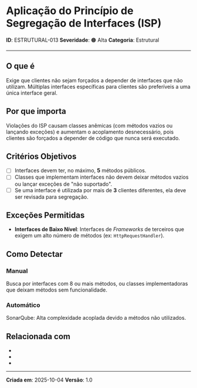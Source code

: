 # Aplicação do Princípio de Segregação de Interfaces (ISP)
<!-- markdownlint-disable MD012 MD029 MD031 MD032 MD036 -->

**ID**: ESTRUTURAL-013
**Severidade**: 🟠 Alta
**Categoria**: Estrutural

---

## O que é

Exige que clientes não sejam forçados a depender de interfaces que não utilizam. Múltiplas interfaces específicas para clientes são preferíveis a uma única interface geral.

## Por que importa

Violações do ISP causam classes anêmicas (com métodos vazios ou lançando exceções) e aumentam o acoplamento desnecessário, pois clientes são forçados a depender de código que nunca será executado.

## Critérios Objetivos

- [ ] Interfaces devem ter, no máximo, **5** métodos públicos.
- [ ] Classes que implementam interfaces não devem deixar métodos vazios ou lançar exceções de "não suportado".
- [ ] Se uma interface é utilizada por mais de **3** clientes diferentes, ela deve ser revisada para segregação.

## Exceções Permitidas

- **Interfaces de Baixo Nível**: Interfaces de *Frameworks* de terceiros que exigem um alto número de métodos (ex: `HttpRequestHandler`).

## Como Detectar

### Manual

Busca por interfaces com 8 ou mais métodos, ou classes implementadoras que deixam métodos sem funcionalidade.

### Automático

SonarQube: Alta complexidade acoplada devido a métodos não utilizados.

## Relacionada com

- [COMPORTAMENTAL-010]: reforça (Classes pequenas tornam a segregação de interfaces mais fácil)
- [COMPORTAMENTAL-011]: complementa (Interfaces bem segregadas facilitam a extensão OCP)
- [ESTRUTURAL-017]: complementa (CRP)

---

**Criada em**: 2025-10-04
**Versão**: 1.0
